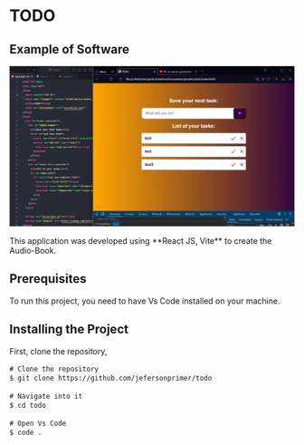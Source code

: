 <h1>TODO</h1>
<h2>Example of Software</h2>

<img width="600px" heigth="600px" src="./image/image-software.png">

<p>This application was developed using **React JS, Vite**  to create the Audio-Book.</p>

<h2 id="pre-requisites"> Prerequisites</h2>

<p>To run this project, you need to have Vs Code installed on your machine.</p>

<h2 id="how-to-use"> Installing the Project</h2>

<p>First, clone the repository,</p>

<pre><code># Clone the repository
$ git clone https://github.com/jefersonprimer/todo

# Navigate into it
$ cd todo

# Open Vs Code
$ code .
</code></pre>
